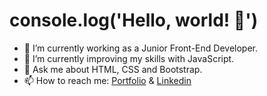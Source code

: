 # console.log('Hello, world! 👋')



- 🔭 I’m currently working as a Junior Front-End Developer.
- 🌱 I’m currently improving my skills with JavaScript.
- 💬 Ask me about HTML, CSS and Bootstrap.
- 📫 How to reach me: [Portfolio](amadeocutini.com.ar) & [Linkedin](https://www.linkedin.com/in/amadeo-cutini-607967234/)


